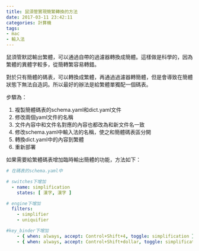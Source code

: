 ```yaml
---
title: 鼠須管實現簡繁轉換的方法
date: 2017-03-11 23:42:11
categories: 計算機
tags:
- mac
- 輸入法
---
```


鼠須管默認輸出繁體，可以通過自帶的過濾器轉換成簡體。這樣做是科學的，因為繁體的異體字較多，從簡轉繁容易轉錯。

對於只有簡體的碼表，可以轉換成繁體，再通過過濾器轉簡體，但是會導致在簡體狀態下無法自造詞。所以最好的辦法是給繁體單獨配一個碼表。

步驟為：

1. 複製簡體碼表的schema.yaml和dict.yaml文件
1. 修改兩個yaml文件的名稱
1. 文件內容中和文件名對應的內容也都改為和新文件名一致
1. 修改schema.yaml中輸入法的名稱，使之和簡體碼表區分開
1. 轉換dict.yaml中的內容到繁體
1. 重新部署

如果需要給繁體碼表增加臨時輸出簡體的功能，方法如下：

```yaml
# 在碼表的schema.yaml中

# switches下增加
  - name: simplification
    states: [ 漢字, 漢字 ]

# engine下增加
  filters:
    - simplifier
    - uniquifier

#key_binder下增加
    - { when: always, accept: Control+Shift+4, toggle: simplification }
    - { when: always, accept: Control+Shift+dollar, toggle: simplification }
```